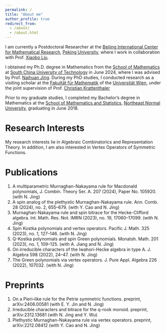 ```yaml
---
permalink: /
title: "About me"
author_profile: true
redirect_from: 
  - /about/
  - /about.html
---
```


I am currently a Postdoctoral Researcher at the [Beijing International Center for Mathematical Research](https://bicmr.pku.edu.cn/), [Peking University](https://www.pku.edu.cn/),  where I work in collaboration with Prof. [Xiaobo Liu](http://faculty.bicmr.pku.edu.cn/~xbliu/).

I obtained my Ph.D. degree in Mathematics from the [School of Mathematics](https://www2.scut.edu.cn/math/) at [South China University of Technology](https://www.scut.edu.cn/new/) in June 2024, where I was advised by Prof. [Naihuan Jing](https://math.sciences.ncsu.edu/people/jing/). During my PhD studies, I conducted research as a visiting scholar at the [Fakultät für Mathematik](https://mathematik.univie.ac.at/) of the [Universität Wien](https://www.univie.ac.at/), under the joint supervision of Prof. [Christian Krattenthaler](https://www.mat.univie.ac.at/~kratt/) 

Prior to my graduate studies, I completed my Bachelor’s degree in Mathematics at the [School of Mathematics and Statistics](https://math.nenu.edu.cn/), [Northeast Normal University](https://www.nenu.edu.cn/), graduating in June 2018.


Research Interests
======
My research interests lie in Algebraic Combinatorics and Representation Theory. In addition, I am also interested in Vertex Operators of Symmetric Functions. 

Publications
======
1. A multiparametric Murnaghan-Nakayama rule for Macdonald polynomials, J. Combin. Theory Ser. A. 207 (2024),
Paper No. 105920. (with N. Jing)
2. A spin analog of the plethystic Murnaghan-Nakayama rule. Ann. Comb. 28 (2024), no. 2, 655–679. (with Y. Cao
and N. Jing)
3. Murnaghan-Nakayama rule and spin bitrace for the Hecke-Clifford algebra. Int. Math. Res. Not. IMRN (2023),
no. 19, 17060–17099. (with N. Jing)
4. Spin Kostka polynomials and vertex operators. Pacific J. Math. 325 (2023), no. 1, 127–146. (with N. Jing)
5. Q-Kostka polynomials and spin Green polynomials. Monatsh. Math. 201 (2023), no. 1, 109–125. (with A. Jiang
and N. Jing)
6. On irreducible characters of the Iwahori-Hecke algebra in type A. J. Algebra 598 (2022), 24–47. (with N. Jing)
7. The Green polynomials via vertex operators. J. Pure Appl. Algebra 226 (2022), 107032. (with N. Jing)

Preprints
======
1. On a Pieri–like rule for the Petrie symmetric functions. preprint, arXiv:2406.00581 (with E. Y. Jin and N. Jing)
2. Irreducible characters and bitrace for the q-rook monoid. preprint, arXiv:2312.13681 (with N. Jing and Y. Wu)
3. Plethystic Murnaghan-Nakayama rule via vertex operators. preprint, arXiv:2212.08412 (with Y. Cao and N. Jing)

